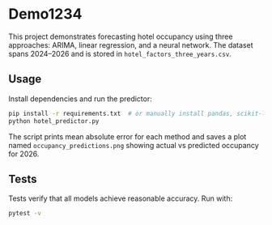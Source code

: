 # Demo1234

This project demonstrates forecasting hotel occupancy using three approaches:
ARIMA, linear regression, and a neural network. The dataset spans 2024–2026 and
is stored in `hotel_factors_three_years.csv`.

## Usage

Install dependencies and run the predictor:

```bash
pip install -r requirements.txt  # or manually install pandas, scikit-learn, matplotlib, statsmodels
python hotel_predictor.py
```

The script prints mean absolute error for each method and saves a plot named
`occupancy_predictions.png` showing actual vs predicted occupancy for 2026.

## Tests

Tests verify that all models achieve reasonable accuracy. Run with:

```bash
pytest -v
```
